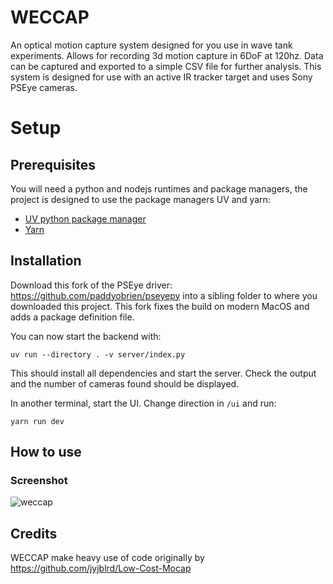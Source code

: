 # WECCAP
An optical motion capture system designed for you use in wave tank experiments. Allows for recording 3d motion capture in 6DoF at 120hz. Data can be captured and exported to a simple CSV file for further analysis. This system is designed for use with an active IR tracker target and uses Sony PSEye cameras.

# Setup

## Prerequisites

You will need a python and nodejs runtimes and package managers, the project is designed to use the package managers UV and yarn:

- [UV python package manager](https://github.com/astral-sh/uv)
- [Yarn](https://yarnpkg.com/)

## Installation

Download this fork of the PSEye driver: https://github.com/paddyobrien/pseyepy into a sibling folder to where you downloaded this project. This fork fixes the build on modern MacOS and adds a package definition file.

You can now start the backend with:

```
uv run --directory . -v server/index.py
``` 

This should install all dependencies and start the server. Check the output and the number of cameras found should be displayed.

In another terminal, start the UI. Change direction in `/ui` and run:

```
yarn run dev
```


## How to use
### Screenshot
![weccap](https://github.com/user-attachments/assets/0842abf6-7959-4565-ba4a-3620f1d78960)


## Credits
WECCAP make heavy use of code originally by https://github.com/jyjblrd/Low-Cost-Mocap
